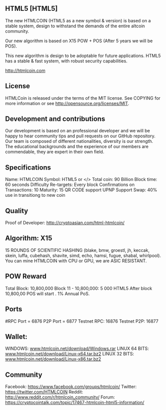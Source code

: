 ## HTML5 [HTML5]

The new HTMLCOIN (HTML5 as a new symbol & version) is based on a stable system, design to withstand the demands of the entire altcoin community.

Our new algorithm is based on X15 POW + POS (After 5 years we will be POS).

This new algorithm is design to be adoptable for future applications. HTML5 has a stable & fast system, with robust security capabilities.

http://htmlcoin.com

## License

HTMLCoin is released under the terms of the MIT license. See COPYING for more information or see http://opensource.org/licenses/MIT.

## Development and contributions

Our development is based on an professional developer and we will be happy to hear community tips and pull requests on our GitHub repository. Our team is composed of different nationalities, diversity is our strength. The educational backgrounds and the experience of our members are  commendable, they are expert in their own field. 

## Specifications

Name: HTMLCOIN
Symbol: HTML5 or </>
Total coin: 90 Billion 
Block time: 60 seconds 
Difficulty Re-targets: Every block Confirmations on Transactions: 10 
Maturity: 15
QR CODE support
UPNP Support
Swap: 40% use in transitiong to new coin


## Quality

Proof of Developer: http://cryptoasian.com/html-htmlcoin/

## Algorithm: X15

15 ROUNDS OF SCIENTIFIC HASHING (blake, bmw, groestl, jh, keccak, skein, luffa, cubehash, shavite, simd, echo, hamsi, fugue, shabal, whirlpool). You can mine HTMLCOIN with CPU or GPU, we are ASIC RESISTANT.

## POW Reward
Total Block: 10,800,000 
Block 11 - 10,800,000: 5 000 HTML5 After block 10,800,00 POS will start . 1% Annual PoS.

## Ports

#RPC Port = 6876
P2P Port = 6877
Testnet RPC: 16876
Testnet P2P: 16877 

## Wallet:
 
WINDOWS: www.htmlcoin.net/download/Windows.rar
LINUX 64 BITS:  www.htmlcoin.net/download/Linux-x64.tar.bz2
LINUX 32 BITS:  www.htmlcoin.net/download/Linux-x86.tar.bz2

## Community

Facebook: https://www.facebook.com/groups/htmlcoin/
Twitter: https://twitter.com/HTMLCOIN
Reddit: http://www.reddit.com/r/htmlcoin_community/
Forum: https://cryptocointalk.com/topic/17467-htmlcoin-html5-information/

